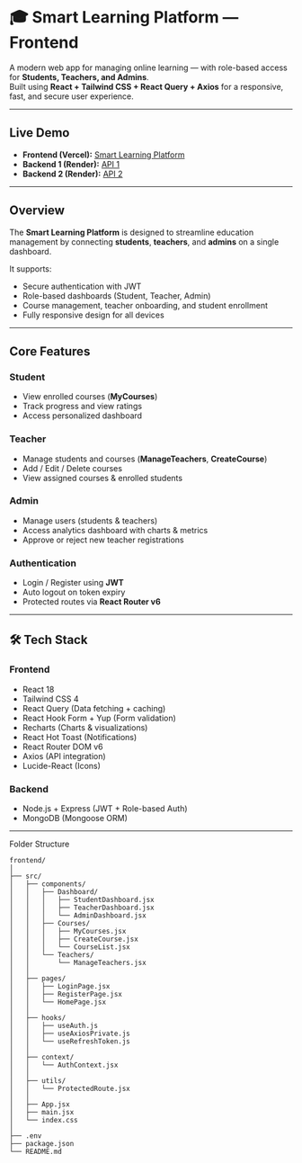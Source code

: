 # 🎓 Smart Learning Platform — Frontend

A modern web app for managing online learning — with role-based access for **Students, Teachers, and Admins**.  
Built using **React + Tailwind CSS + React Query + Axios** for a responsive, fast, and secure user experience.

---

## Live Demo
- **Frontend (Vercel):** [Smart Learning Platform](https://presidio-week-3-smart-learning-plat.vercel.app/)  
- **Backend 1 (Render):** [API 1](https://presidio-week-3-smart-learning-platform-1.onrender.com)  
- **Backend 2 (Render):** [API 2](https://presidio-week-3-smart-learning-platform.onrender.com)

---

## Overview

The **Smart Learning Platform** is designed to streamline education management by connecting **students**, **teachers**, and **admins** on a single dashboard.

It supports:
- Secure authentication with JWT  
- Role-based dashboards (Student, Teacher, Admin)  
- Course management, teacher onboarding, and student enrollment  
- Fully responsive design for all devices  

---

## Core Features

### Student
- View enrolled courses (**MyCourses**)  
- Track progress and view ratings  
- Access personalized dashboard  

### Teacher
- Manage students and courses (**ManageTeachers**, **CreateCourse**)  
- Add / Edit / Delete courses  
- View assigned courses & enrolled students  

### Admin
- Manage users (students & teachers)  
- Access analytics dashboard with charts & metrics  
- Approve or reject new teacher registrations  

### Authentication
- Login / Register using **JWT**  
- Auto logout on token expiry  
- Protected routes via **React Router v6**

---

## 🛠️ Tech Stack

### **Frontend**
- React 18  
- Tailwind CSS 4  
- React Query (Data fetching + caching)  
- React Hook Form + Yup (Form validation)  
- Recharts (Charts & visualizations)  
- React Hot Toast (Notifications)  
- React Router DOM v6  
- Axios (API integration)  
- Lucide-React (Icons)

### **Backend**
- Node.js + Express (JWT + Role-based Auth)  
- MongoDB (Mongoose ORM)

---


Folder Structure
```
frontend/
│
├── src/
│   ├── components/
│   │   ├── Dashboard/
│   │   │   ├── StudentDashboard.jsx
│   │   │   ├── TeacherDashboard.jsx
│   │   │   └── AdminDashboard.jsx
│   │   ├── Courses/
│   │   │   ├── MyCourses.jsx
│   │   │   ├── CreateCourse.jsx
│   │   │   └── CourseList.jsx
│   │   └── Teachers/
│   │       └── ManageTeachers.jsx
│   │
│   ├── pages/
│   │   ├── LoginPage.jsx
│   │   ├── RegisterPage.jsx
│   │   └── HomePage.jsx
│   │
│   ├── hooks/
│   │   ├── useAuth.js
│   │   ├── useAxiosPrivate.js
│   │   └── useRefreshToken.js
│   │
│   ├── context/
│   │   └── AuthContext.jsx
│   │
│   ├── utils/
│   │   └── ProtectedRoute.jsx
│   │
│   ├── App.jsx
│   ├── main.jsx
│   └── index.css
│
├── .env
├── package.json
└── README.md
```

